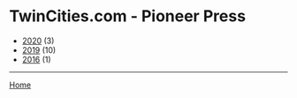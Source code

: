 # TwinCities.com - Pioneer Press

  * [2020](./twincities-com-pioneer-press-2020.md/) (3)
  * [2019](./twincities-com-pioneer-press-2019.md/) (10)
  * [2016](./twincities-com-pioneer-press-2016.md/) (1)
----

[Home](../)
